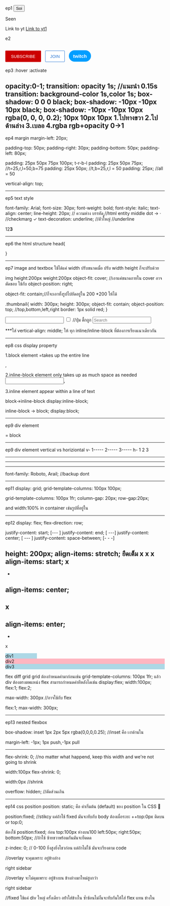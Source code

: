 ep1
<button>Soi</button>
<p>Seen</p>
<a>Link to yt</a>
<a href="https://www.twitch.tv/" target="_blank">Link to yt1</a>

e2
<style>
  .subscribe-button {
    background-color: rgb(204, 0, 0);
    color: white;
    border: none;
    height: 36px;
    width: 112.992px;
    border-radius: 2px;
    cursor: pointer;
    margin-right: 8px;
  }

  .join-button {
    background-color: white;
    border-color: rgb(41, 118, 211);
    border-style: solid;
    border-width: 1px;
    color: rgb(41, 118, 211);
    height: 36px;
    width: 62px;
    border-radius: 2px;
    cursor: pointer;
  }

  .tweet-button {
    background-color: rgb(2, 158, 255);
    color: white;
    border: none;
    height: 36px;
    width: 70px;
    border-radius: 18px;
    cursor: pointer;
    font-weight: bold;
    font-size: 15px;
    cursor: pointer;
    margin-left: 8px;
  }
</style>

<button class="subscribe-button">SUBSCRIBE</button>
<button class="join-button">JOIN</button>
<button class="tweet-button">twitch</button>
------------------------------------------------------------

ep3
:hover
:activate

opacity:0-1;
transition: opacity 1s;         //แนะนำ 0.15s
transition: background-color 1s,color 1s;
box-shadow: 0 0 0 black;
box-shadow: -10px -10px 10px black;
box-shadow: -10px -10px 10px rgba(0, 0, 0, 0.2);
10px 10px 10px
1.ไปทางขวา
2.ไปด้านล่าง
3.เบลอ 
4.rgba rgb+opacity 0->1
------------------------------------------------------------

ep4
margin
margin-left: 20px;

padding-top: 50px;
padding-right: 30px;
padding-bottom: 50px;
padding-left: 80px;

padding: 25px 50px 75px 100px; t-r-b-l
padding: 25px 50px 75px; //t=25,r,l=50,b=75
padding: 25px 50px; //t,b=25,r,l = 50
padding: 25px; //all = 50

vertical-align: top;


------------------------------------------------------------
ep5 text style

font-family: Arial;
font-size: 30px;
font-weight: bold;
font-style: italic;
text-align: center;
line-height: 20px;  // ความห่าง บรรทัด
ู//html entity middle dot -> &#183;
//checkmarg &#10003;
text-decoration: underline;
<strong></strong> //ตัวใหญ๋
<u></u>  //underline
<span></span>
<p>1<span>2</span><strong>3</strong></p>


------------------------------------------------------------
ep6 the html structure
head{
  <title></title>
  <link rel="stylesheet" href="./buttons.css">
}

------------------------------------------------------------
ep7 image and textbox
ใช้ได้แค่ width ปรับขนาดเมื่อ ปรับ width height ก็จะปรับด้วย

img
height:200px
weight:200px
object-fit: cover; //เอาแค่ขนาดภายใน cover อาจตัดขอบ ใช้กับ
object-position: right;

object-fit: contain;//ก็จะเอาทั้งรูปไปยัดอยู่ใน 200 *200 ให้ได้

.thumbnail{
      width: 300px;
      height: 300px;
      object-fit: contain;
      object-position: top;  //top,bottom,left,right
      border: 1px solid red;
}

<input type="text">
<input type="checkbox">  //ปุ่ม ตื้กถูก

<input type="text" placeholder="Search">

***ใส่ vertical-align: middle; ให้ ทุก inline/inline-block ที่ต้องการเรียงแนวเดียวกัน

------------------------------------------------------------
ep8 css display property

1.block element
=takes up the entire line
<p></p>,<div>

2.inline-block element
only takes up as much space as needed
<input>,<img>

3.inline element
appear within a line of text
<strong></strong>

block->inline-block
display:inline-block;

inline-block -> block;
display:block;

------------------------------------------------------------
ep9 div element

<div> = block

------------------------------------------------------------
ep9 div element
vertical vs horiziontal
v-
1-----
2-----
3-----
h-
1 2 3 
- - -
- - -
- - -
font-family: Roboto, Arail;  //backup dont

------------------------------------------------------------
ep11
display: grid;
grid-template-columns: 100px 100px;

grid-template-columns: 100px 1fr;
column-gap: 20px;
row-gap:20px;

and width:100% in container เช่นรูปที่อยู่ใน

------------------------------------------------------------
ep12
display: flex;
flex-direction: row;  

justify-content: start;    [---      ]
justify-content: end;      [      ---]
justify-content: center;   [   ---   ]
justify-content: space-between;  [-   -   -]

height: 200px;
align-items: stretch; ยืดเต็ม
x
x
x
align-items: start;
x
-
-
align-items: center;   
-
x
-
align-items: enter;
-
-
x   


<div style="background-color: lightblue; width: 100px;">div1</div>
<div style="background-color: lightpink; flex:1">div2</div>
<div style="background-color: lightblue; flex:2">div3</div>

flex diff grid
grid ต้องกำหนดค่ามาก่อนเช่น grid-template-columns: 100px 1fr;
แล้ว div ต้องตรงตพแหน่ง
flex สามารถกำหนดค่าทีหลังไดเช่น display:flex;
width:100px;
flex:1;
flex:2;

max-width: 300px //อาจใช้กับ flex

flex:1;
max-width: 300px;

------------------------------------------------------------
ep13 nested flexbox

box-shadow: inset 1px 2px 5px rgba(0,0,0,0.25);
//inset คือ เงาด้านใน

margin-left: -1px;    1px push,-1px pull

***
flex-shrink: 0;
//no matter what happend, keep this width and we're not going to shrink

width:100px
flex-shrink: 0;

width:0px //shrink

overflow: hidden; //ตัดส่วนเกิน


------------------------------------------------------------
ep14 css position
position: static; คือ ค่าเริ่มต้น (default) ของ position ใน CSS 🧩

position:fixed; //stikcy แค่ถ้าใช้ fixed มันจะทับกับ body ต้องเผื่อระยะ
++top:0px  ติดบน
or top:0;

ต้องใช้ position:fixed;  ก่อน
top:100px ห่างบน100
left:50px;
right:50px;
bottom:50px;
//ถ้าใช้ ซ้ายขวาพร้อมกันมันจะยืดดด


z-index: 0;  // 0-100 ยิ่งสูงยิ่งโชวก่อน แต่ถ้าไม่ใช้ มันจะเรียงตาม code

//overlay จะคุมเพราะ อยู่ข้างล่าง
  <div class="right-sidebar">
    right sidebar
  </div>

  <div class="overlay">
  
  </div>

  
//overlay จะไม่คุมเพราะ อยู่ข้างบน ข้างล่างมาใหม่สูงกว่า
  <div class="overlay">
  
  </div>
  
  <div class="right-sidebar">
    right sidebar
  </div>

//fixed ใช้แค่ div ใหญ่ ครั้งเดียว อย้่าใส่ข้างใน ซ้ำซ้อนไม่งั้นจะทับกันให้ใส่ flex แทน ข่างใน

